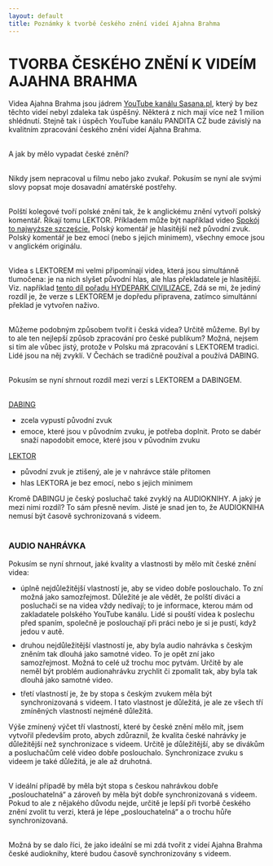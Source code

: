 ```yaml
---
layout: default
title: Poznámky k tvorbě českého znění videí Ajahna Brahma
---
```


# TVORBA ČESKÉHO ZNĚNÍ K VIDEÍM AJAHNA BRAHMA

Videa Ajahna Brahma jsou jádrem [YouTube kanálu Sasana.pl](https://www.youtube.com/user/sasanaPL), který by bez těchto videí nebyl zdaleka tak úspěšný. Některá z nich mají více než 1 milion shlédnutí. Stejně tak i úspěch YouTube kanálu PANDITA CZ bude závislý na kvalitním zpracování českého znění videí Ajahna Brahma.<br><br>

A jak by mělo vypadat české znění?<br><br>

Nikdy jsem nepracoval u filmu nebo jako zvukař. Pokusím se nyní ale svými slovy popsat moje dosavadní amatérské postřehy.<br><br>

Polští kolegové tvoří polské znění tak, že k anglickému znění vytvoří polský komentář. Říkají tomu LEKTOR. Příkladem může být například video [Spokój to najwyższe szczęście.]() Polský komentář je hlasitější než původní zvuk. Polský komentář je bez emocí (nebo s jejich minimem), všechny emoce jsou v anglickém originálu.<br><br>

Videa s LEKTOREM mi velmi připomínají videa, která jsou simultánně tlumočena: je na nich slyšet původní hlas, ale hlas překladatele je hlasitější. Viz. například [tento díl pořadu HYDEPARK CIVILIZACE.](https://www.ceskatelevize.cz/porady/10441294653-hyde-park-civilizace/221411058090515/) Zdá se mi, že jediný rozdíl je, že verze s LEKTOREM je dopředu připravena, zatímco simultánní překlad je vytvořen naživo.<br><br>

Můžeme podobným způsobem tvořit i česká videa? Určitě můžeme. Byl by to ale ten nejlepší způsob zpracování pro české publikum? Možná, nejsem si tím ale vůbec jistý, protože v Polsku má zpracování s LEKTOREM tradici. Lidé jsou na něj zvyklí. V Čechách se tradičně používal a používá DABING.<br><br>

Pokusím se nyní shrnout rozdíl mezi verzí s LEKTOREM a DABINGEM.<br><br>

<u>DABING</u><br>

<ul>
<li style="margin-bottom:5px">zcela vypustí původní zvuk</li>
<li>emoce, které jsou v původním zvuku, je potřeba doplnit. Proto se dabér snaží napodobit emoce, které jsou v původním zvuku</li>
</ul>

<u>LEKTOR</u>

<ul>
<li style="margin-bottom:5px">původní zvuk je ztišený, ale je v nahrávce stále přítomen</li>

<li>hlas LEKTORA je bez emocí, nebo s jejich minimem</li>

</ul>

Kromě DABINGU je český posluchač také zvyklý na AUDIOKNIHY. A jaký je mezi nimi rozdíl? To sám přesně nevím. Jisté je snad jen to, že AUDIOKNIHA nemusí být časově sychronizovaná s videem.<br><br>

### AUDIO NAHRÁVKA

Pokusím se nyní shrnout, jaké kvality a vlastnosti by mělo mít české znění videa:

<ul>
<li style="margin-bottom:10px">úplně nejdůležitější vlastností je, aby se video dobře poslouchalo. To zní možná jako samozřejmost. Důležité je ale vědět, že polští diváci a posluchači se na videa vždy nedívají; to je informace, kterou mám od zakladatele polského YouTube kanálu. Lidé si pouští videa k poslechu před spaním, společně je poslouchají při práci nebo je si je pustí, když jedou v autě.</li>

<li style="margin-bottom:10px">druhou nejdůležitější vlastností je, aby byla audio nahrávka s českým zněním tak dlouhá jako samotné video. To je opět zní jako samozřejmost. Možná to celé už trochu moc pytvám. Určitě by ale neměl být problém audionahrávku zrychlit či zpomalit tak, aby byla tak dlouhá jako samotné video.</li>

<li>třetí vlastností je, že by stopa s českým zvukem měla být synchronizovaná s videem. I tato vlastnost je důležitá, je ale ze všech tří zmíněných vlastností nejméně důležitá.</li>

</ul>

Výše zmínený výčet tří vlastností, které by české znění mělo mít, jsem vytvořil především proto, abych zdůraznil, že kvalita české nahrávky je důležitější než synchronizace s videem. Určitě je důležitější, aby se divákům a posluchačům celé video dobře poslouchalo. Synchronizace zvuku s videem je také důležitá, je ale až druhotná. <br><br>

V ideální případě by měla být stopa s českou nahrávkou dobře „poslouchatelná“ a zároveň by měla být dobře synchronizovaná s videem. Pokud to ale z nějakého důvodu nejde, určitě je lepší při tvorbě českého znění zvolit tu verzi, která je lépe „poslouchatelná“ a o trochu hůře synchronizovaná.<br><br>

Možná by se dalo říci, že jako ideální se mi zdá tvořit z videí Ajahna Brahma české audioknihy, které budou časově synchronizovány s videem.

